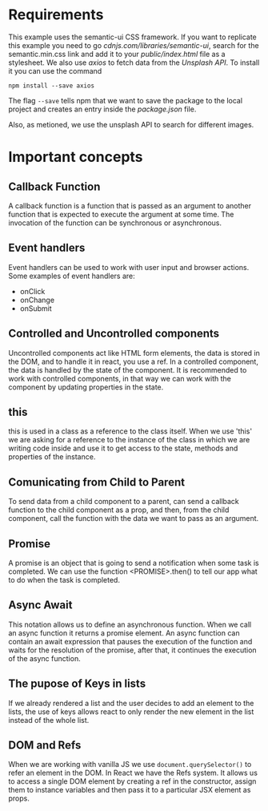# Requirements
This example uses the semantic-ui CSS framework.
If you want to replicate this example you need to go *cdnjs.com/libraries/semantic-ui*, search for the semantic.min.css link and add it to your *public/index.html* file as a stylesheet. 
We also use *axios* to fetch data from the *Unsplash API*. To install it you can use the command
```
npm install --save axios
```
The flag ```--save``` tells npm that we want to save the package to the local project and creates an entry inside the *package.json* file.

Also, as metioned, we use the unsplash API to search for different images.

# Important concepts

## Callback Function
A callback function is a function that is passed as an argument to another function that is expected to execute the argument at some time. The invocation of the function can be synchronous or asynchronous.

## Event handlers
Event handlers can be used to work with user input and browser actions. Some examples of event handlers are:
* onClick
* onChange
* onSubmit

## Controlled and Uncontrolled components
Uncontrolled components act like HTML form elements, the data is stored in the DOM, and to handle it in react, you use a ref.
In a controlled component, the data is handled by the state of the component.
It is recommended to work with controlled components, in that way we can work with the component by updating properties in the state.

## this
this is used in a class as a reference to the class itself. When we use 'this' we are asking for a reference to the instance of the class in which we are writing code inside and use it to get access to the state, methods and properties of the instance.

## Comunicating from Child to Parent
To send data from a child component to a parent, can send a callback function to the child component as a prop, and then, from the child component, call the function with the data we want to pass as an argument.

## Promise
A promise is an object that is going to send a notification when some task is completed. We can use the function \<PROMISE\>.then() to tell our app what to do when the task is completed.

## Async Await
This notation allows us to define an asynchronous function. When we call an async function it returns a promise element.
An async function can contain an await expression that pauses the execution of the function and waits for the resolution of the promise, after that, it continues the execution of the async function.

## The pupose of Keys in lists
If we already rendered a list and the user decides to add an element to the lists, the use of keys allows react to only render the new element in the list instead of the whole list.

## DOM and Refs
When we are working with vanilla JS we use ```document.querySelector()``` to refer an element in the DOM. In React we have the Refs system. It allows us to access a single DOM element by creating a ref in the constructor, assign them to instance variables and then pass it to a particular JSX element as props.